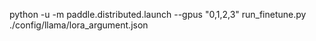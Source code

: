 python -u -m paddle.distributed.launch --gpus "0,1,2,3" run_finetune.py ./config/llama/lora_argument.json